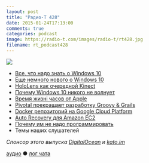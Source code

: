 ```yaml
---
layout: post
title: "Радио-Т 428"
date: 2015-01-24T17:13:00
comments: true
categories: podcast
image: https://radio-t.com/images/radio-t/rt428.jpg
filename: rt_podcast428
---
```

![](https://radio-t.com/images/radio-t/rt428.jpg)

* [Все, что надо знать о Windows 10](http://prsm.tc/2Cqz7o)
* [Еще немного нового о Windows 10](http://www.engadget.com/2015/01/21/windows-10-event-new-pc-features/)
* [HoloLens как очередной Kinect](http://www.polygon.com/2015/1/21/7868351/hololens-kinect-microsoft-windows-10)
* [Почему Windows 10 никого не волнует](http://www.forbes.com/sites/adamhartung/2015/01/22/why-microsoft-windows-10-really-doesnt-matter/?linkId=11903748&utm_channel=Te)
* [Время жизнi часов от Apple](http://www.engadget.com/2015/01/22/apple-watch-battery-life/)
* [Pivotal прекращает разработку Groovy & Grails](http://habrahabr.ru/post/248227/)
* [Docker репозиторий на Google Cloud Platform](http://googlecloudplatform.blogspot.com/2015/01/secure-hosting-of-private-Docker-repositories-in-Google-Cloud-Platform.html)
* [Auto Recovery для Amazon EC2](https://aws.amazon.com/blogs/aws/new-auto-recovery-for-amazon-ec2/)
* [Почему им не надо программировать](http://prsm.tc/0NOVhj)
* Темы наших слушателей

_Спонсор этого выпуска [DigitalOcean](https://www.digitalocean.com) и [kato.im](https://kato.im)_

[аудио](http://cdn.radio-t.com/rt_podcast428.mp3) ● [лог чата](http://chat.radio-t.com/logs/radio-t-428.html)
<audio src="http://cdn.radio-t.com/rt_podcast428.mp3" preload="none"></audio>
